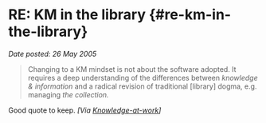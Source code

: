 # RE: KM in the library {#re-km-in-the-library}

_Date posted: 26 May 2005_

> Changing to a KM mindset is not about the software adopted. It requires a deep understanding of the differences between _knowledge & information_ and a radical revision of traditional [library] dogma, e.g. managing _the collection._

Good quote to keep. _[Via [Knowledge-at-work](http://denham.typepad.com/km/2005/05/km_in_the_libra.html)]_